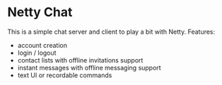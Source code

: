 Netty Chat
==========

This is a simple chat server and client to play a bit with Netty.
Features:
- account creation
- login / logout
- contact lists with offline invitations support
- instant messages with offline messaging support
- text UI or recordable commands

